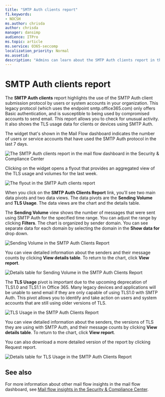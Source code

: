 ```yaml
---
title: "SMTP Auth clients report"
f1.keywords:
- NOCSH
ms.author: chrisda
author: chrisda
manager: dansimp
audience: ITPro
ms.topic: article
ms.service: O365-seccomp
localization_priority: Normal
ms.assetid:
description: "Admins can learn about the SMTP Auth clients report in the mail flow dashboard in the Security & Compliance Center."
---
```


# SMTP Auth clients report

The **SMTP Auth clients** report highlights the use of the SMTP Auth client submission protocol by users or system accounts in your organization. This legacy protocol (which uses the endpoint smtp.office365.com) only offers Basic authentication, and is susceptible to being used by compromised accounts to send email.  This report allows you to check for unusual activity. It also shows the TLS usage data for clients or devices using SMTP Auth.

The widget that's shown in the Mail Flow dashboard indicates the number of users or service accounts that have used the SMTP Auth protocol in the last 7 days.

![The SMTP Auth clients report in the mail flow dashboard in the Security & Compliance Center](../media/smtp-auth-clients-report-selected.png)

Clicking on the widget opens a flyout that provides an aggregated view of the TLS usage and volumes for the last week.

![The flyout in the SMTP Auth clients report](../media/smtp-auth-clients-flyout.png)

When you click on the **SMTP Auth Clients Report** link, you'll see two main data pivots and two data views. The data pivots are the **Sending Volume** and **TLS Usage**. The data views are the chart and the details table.

The **Sending Volume** view shows the number of messages that were sent using SMTP Auth for the specified time range. You can adjust the range by clicking **Filters**. The chart is organized by sender domain. You can see separate data for each domain by selecting the domain in the **Show data for** drop down.

![Sending Volume in the SMTP Auth Clients Report](../media/smtp-auth-clients-report-sending-volume.png)

You can view detailed information about the senders and their message counts by clicking **View details table**. To return to the chart, click **View report**.

![Details table for Sending Volume in the SMTP Auth Clients Report](../media/smtp-auth-clients-report-details-sending-volume.png)

The **TLS Usage** pivot is important due to the upcoming deprecation of TLS1.0 and TLS1.1 in Office 365. Many legacy devices and applications will be unable to send email if they are only capable of using TLS1.0 with SMTP Auth. This pivot allows you to identify and take action on users and system accounts that are still using older versions of TLS.

![TLS Usage in the SMTP Auth Clients Report](../media/smtp-auth-clients-report-tls-usage.png)

You can view detailed information about the senders, the versions of TLS they are using with SMTP Auth, and their message counts by clicking **View details table**. To return to the chart, click **View report**.

You can also download a more detailed version of the report by clicking Request report.

![Details table for TLS Usage in the SMTP Auth Clients Report](../media/smtp-auth-clients-report-details-tls-usage.png)

## See also

For more information about other mail flow insights in the mail flow dashboard, see [Mail flow insights in the Security & Compliance Center](mail-flow-insights-v2.md).
